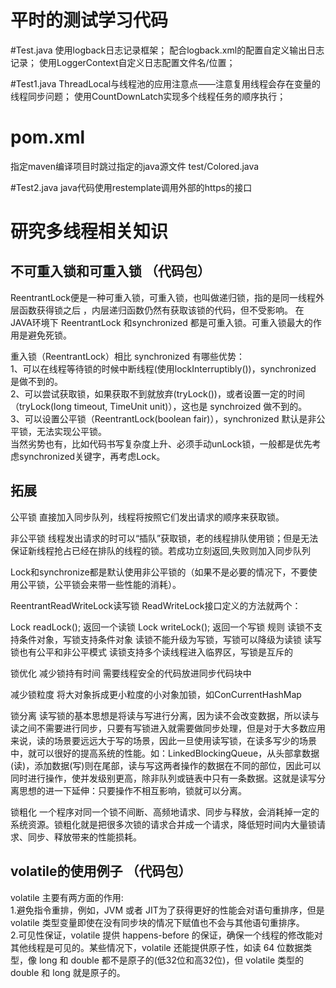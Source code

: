 # 平时的测试学习代码

#Test.java
使用logback日志记录框架；
配合logback.xml的配置自定义输出日志记录；
使用LoggerContext自定义日志配置文件名/位置；

#Test1.java
ThreadLocal与线程池的应用注意点——注意复用线程会存在变量的线程同步问题；
使用CountDownLatch实现多个线程任务的顺序执行；

# pom.xml
指定maven编译项目时跳过指定的java源文件
<excludes>
  <exclude>test/Colored.java</exclude>
</excludes>

#Test2.java
java代码使用restemplate调用外部的https的接口




# 研究多线程相关知识

## 不可重入锁和可重入锁 （代码包）
ReentrantLock便是一种可重入锁，可重入锁，也叫做递归锁，指的是同一线程外层函数获得锁之后 ，内层递归函数仍然有获取该锁的代码，但不受影响。
在JAVA环境下 ReentrantLock 和synchronized 都是可重入锁。可重入锁最大的作用是避免死锁。

重入锁（ReentrantLock）相比 synchronized 有哪些优势：
<br>1、可以在线程等待锁的时候中断线程(使用lockInterruptibly())，synchronized 是做不到的。
<br>2、可以尝试获取锁，如果获取不到就放弃(tryLock())，或者设置一定的时间（tryLock(long timeout, TimeUnit unit)），这也是 synchroized 做不到的。
<br>3、可以设置公平锁（ReentrantLock(boolean fair)），synchronized 默认是非公平锁，无法实现公平锁。
<br> 当然劣势也有，比如代码书写复杂度上升、必须手动unLock锁，一般都是优先考虑synchronized关键字，再考虑Lock。

## 拓展

公平锁
直接加入同步队列，线程将按照它们发出请求的顺序来获取锁。

非公平锁
线程发出请求的时可以“插队”获取锁，老的线程排队使用锁；但是无法保证新线程抢占已经在排队的线程的锁。若成功立刻返回,失败则加入同步队列

Lock和synchronize都是默认使用非公平锁的（如果不是必要的情况下，不要使用公平锁，公平锁会来带一些性能的消耗）。

ReentrantReadWriteLock读写锁
ReadWriteLock接口定义的方法就两个：

Lock readLock(); 返回一个读锁
Lock writeLock(); 返回一个写锁
规则
读锁不支持条件对象，写锁支持条件对象
读锁不能升级为写锁，写锁可以降级为读锁
读写锁也有公平和非公平模式
读锁支持多个读线程进入临界区，写锁是互斥的

锁优化
减少锁持有时间
需要线程安全的代码放进同步代码块中

减少锁粒度
将大对象拆成更小粒度的小对象加锁，如ConCurrentHashMap

锁分离
读写锁的基本思想是将读与写进行分离，因为读不会改变数据，所以读与读之间不需要进行同步，只要有写锁进入就需要做同步处理，但是对于大多数应用来说，读的场景要远远大于写的场景，因此一旦使用读写锁，在读多写少的场景中，就可以很好的提高系统的性能。如：LinkedBlockingQueue，从头部拿数据(读)，添加数据(写)则在尾部，读与写这两者操作的数据在不同的部位，因此可以同时进行操作，使并发级别更高，除非队列或链表中只有一条数据。这就是读写分离思想的进一下延伸：只要操作不相互影响，锁就可以分离。

锁粗化
一个程序对同一个锁不间断、高频地请求、同步与释放，会消耗掉一定的系统资源。锁粗化就是把很多次锁的请求合并成一个请求，降低短时间内大量锁请求、同步、释放带来的性能损耗。


## volatile的使用例子 （代码包）
volatile 主要有两方面的作用:
<br>1.避免指令重排，例如，JVM 或者 JIT为了获得更好的性能会对语句重排序，但是 volatile 类型变量即使在没有同步块的情况下赋值也不会与其他语句重排序。
<br>2.可见性保证，volatile 提供 happens-before 的保证，确保一个线程的修改能对其他线程是可见的。某些情况下，volatile 还能提供原子性，如读 64 位数据类型，像 long 和 double 都不是原子的(低32位和高32位)，但 volatile 类型的 double 和 long 就是原子的。